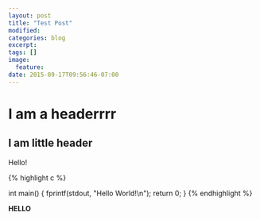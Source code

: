 ```yaml
---
layout: post
title: "Test Post"
modified:
categories: blog
excerpt:
tags: []
image:
  feature:
date: 2015-09-17T09:56:46-07:00
---
```


# I am a headerrrr #

## I am little header ##

Hello!

{% highlight c %}

int main()
{
	fprintf(stdout, "Hello World!\n");
	return 0;
}
{% endhighlight %}

**HELLO**
